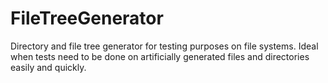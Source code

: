 # FileTreeGenerator
Directory and file tree generator for testing purposes on file systems. Ideal when tests need to be done on artificially generated files and directories easily and quickly.
